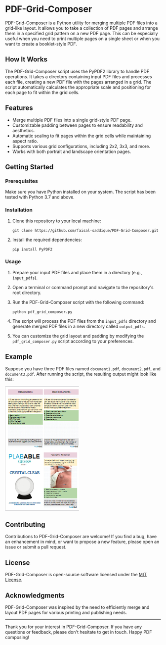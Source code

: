 # PDF-Grid-Composer

PDF-Grid-Composer is a Python utility for merging multiple PDF files into a grid-like layout. It allows you to take a collection of PDF pages and arrange them in a specified grid pattern on a new PDF page. This can be especially useful when you need to print multiple pages on a single sheet or when you want to create a booklet-style PDF.

## How It Works

The PDF-Grid-Composer script uses the PyPDF2 library to handle PDF operations. It takes a directory containing input PDF files and processes each file, creating a new PDF file with the pages arranged in a grid. The script automatically calculates the appropriate scale and positioning for each page to fit within the grid cells.

## Features

- Merge multiple PDF files into a single grid-style PDF page.
- Customizable padding between pages to ensure readability and aesthetics.
- Automatic scaling to fit pages within the grid cells while maintaining aspect ratio.
- Supports various grid configurations, including 2x2, 3x3, and more.
- Works with both portrait and landscape orientation pages.

## Getting Started

### Prerequisites

Make sure you have Python installed on your system. The script has been tested with Python 3.7 and above.

### Installation

1. Clone this repository to your local machine:

   ```
   git clone https://github.com/faisal-saddique/PDF-Grid-Composer.git
   ```

2. Install the required dependencies:

   ```
   pip install PyPDF2
   ```

### Usage

1. Prepare your input PDF files and place them in a directory (e.g., `input_pdfs`).

2. Open a terminal or command prompt and navigate to the repository's root directory.

3. Run the PDF-Grid-Composer script with the following command:

   ```
   python pdf_grid_composer.py
   ```

4. The script will process the PDF files from the `input_pdfs` directory and generate merged PDF files in a new directory called `output_pdfs`.

5. You can customize the grid layout and padding by modifying the `pdf_grid_composer.py` script according to your preferences.

## Example

Suppose you have three PDF files named `document1.pdf`, `document2.pdf`, and `document3.pdf`. After running the script, the resulting output might look like this:

![Example Output](/images/example_output.png)

## Contributing

Contributions to PDF-Grid-Composer are welcome! If you find a bug, have an enhancement in mind, or want to propose a new feature, please open an issue or submit a pull request.

## License

PDF-Grid-Composer is open-source software licensed under the [MIT License](/LICENSE).

## Acknowledgments

PDF-Grid-Composer was inspired by the need to efficiently merge and layout PDF pages for various printing and publishing needs.

---

Thank you for your interest in PDF-Grid-Composer. If you have any questions or feedback, please don't hesitate to get in touch. Happy PDF composing!
